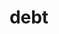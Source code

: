 ---
category: 4-letters
denotation: null
name: debt
reference_link: https://www.etymonline.com/word/debt
root_language: null
root_name: null
title: debt
type: free
word_sums:
- respelling: debt
  sum: 'Debt + '
---